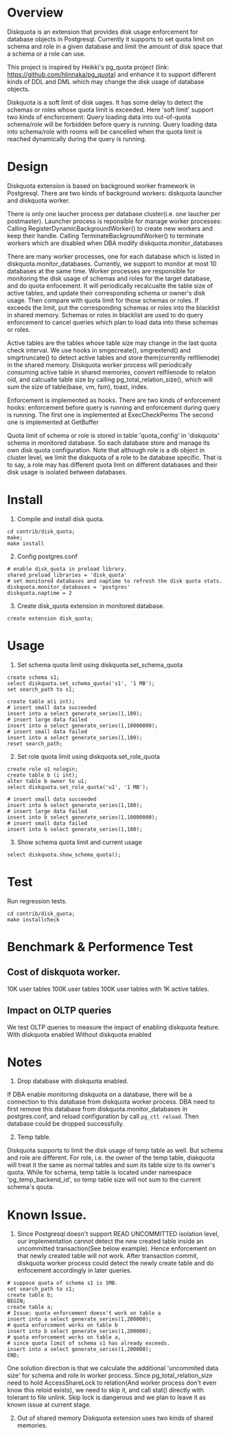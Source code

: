 # Overview
Diskquota is an extension that provides disk usage enforcement for database objects in Postgresql. Currently it supports to set quota limit on schema and role in a given database and limit the amount of disk space that a schema or a role can use. 

This project is inspired by Heikki's pg_quota project (link: https://github.com/hlinnaka/pg_quota) and enhance it to support different kinds of DDL and DML which may change the disk usage of database objects. 

Diskquota is a soft limit of disk uages. It has some delay to detect the schemas or roles whose quota limit is exceeded. Here 'soft limit' support two kinds of encforcement:  Query loading data into out-of-quota schema/role will be forbidden before query is running. Query loading data into schema/role with rooms will be cancelled when the quota limit is reached dynamically during the query is running. 

# Design
Diskquota extension is based on background worker framework in Postgresql.
There are two kinds of background workers: diskquota launcher and diskquota worker.

There is only one laucher process per database cluster(i.e. one laucher per postmaster).
Launcher process is reponsible for manage worker processes: Calling RegisterDynamicBackgroundWorker() 
to create new workers and keep their handle. Calling TerminateBackgroundWorker() to
terminate workers which are disabled when DBA modify diskquota.monitor_databases

There are many worker processes, one for each database which is listed in diskquota.monitor_databases.
Currently, we support to monitor at most 10 databases at the same time.
Worker processes are responsible for monitoring the disk usage of schemas and roles for the target database, 
and do quota enfocement. It will periodically recalcualte the table size of active tables, and update their corresponding schema or owner's disk usage. Then compare with quota limit for those schemas or roles. If exceeds the limit, put the corresponding schemas or roles into the blacklist in shared memory. Schemas or roles in blacklist are used to do query enforcement to cancel queries which plan to load data into these schemas or roles.

Active tables are the tables whose table size may change in the last quota check interval. We use hooks in smgecreate(), smgrextend() and smgrtruncate() to detect active tables and store them(currently relfilenode) in the shared memory. Diskquota worker process will periodically consuming active table in shared memories, convert relfilenode to relaton oid, and calcualte table size by calling pg_total_relation_size(), which will sum the size of table(base, vm, fsm), toast, index.

Enforcement is implemented as hooks. There are two kinds of enforcement hooks: enforcement before query is running and
enforcement during query is running.
The first one is implemented at ExecCheckPerms
The second one is implemented at GetBuffer

Quota limit of schema or role is stored in table 'quota_config' in 'diskquota' schema in monitored database. So each database store and manage its own disk quota configuration. Note that although role is a db object in cluster level, we limit the diskquota of a role to be database specific. That is to say, a role may has different quota limit on different databases and their disk usage is isolated between databases.

# Install
1. Compile and install disk quota.
```
cd contrib/disk_quota; 
make; 
make install
```
2. Config postgres.conf
```
# enable disk_quota in preload library.
shared_preload_libraries = 'disk_quota'
# set monitored databases and naptime to refresh the disk quota stats.
diskquota.monitor_databases = 'postgres'
diskquota.naptime = 2
```
3. Create disk_quota extension in monitored database.
```
create extension disk_quota;
```

# Usage
1. Set schema quota limit using diskquota.set_schema_quota
```
create schema s1;
select diskquota.set_schema_quota('s1', '1 MB');
set search_path to s1;

create table a(i int);
# insert small data succeeded
insert into a select generate_series(1,100);
# insert large data failed
insert into a select generate_series(1,10000000);
# insert small data failed
insert into a select generate_series(1,100);
reset search_path;
```

2. Set role quota limit using diskquota.set_role_quota
```
create role u1 nologin;
create table b (i int);
alter table b owner to u1;
select diskquota.set_role_quota('u1', '1 MB');

# insert small data succeeded
insert into b select generate_series(1,100);
# insert large data failed
insert into b select generate_series(1,10000000);
# insert small data failed
insert into b select generate_series(1,100);
```

3. Show schema quota limit and current usage
```
select diskquota.show_schema_quota();
```
# Test
Run regression tests.
```
cd contrib/disk_quota; 
make installcheck
```

# Benchmark & Performence Test
## Cost of diskquota worker.
10K user tables
100K user tables
100K user tables with 1K active tables.

## Impact on OLTP queries
We test OLTP queries to measure the impact of enabling diskquota feature.
With diskquota enabled
Without diskquota enabled


# Notes
1. Drop database with diskquota enabled.

If DBA enable monitoring diskquota on a database, there will be a connection
to this database from diskquota worker process. DBA need to first remove this
database from diskquota.monitor_databases in postgres.conf, and reload 
configuration by call `pg_ctl reload`. Then database could be dropped successfully.

2. Temp table.

Diskquota supports to limit the disk usage of temp table as well. But schema and role are different.
For role, i.e. the owner of the temp table, diakquota will treat it the same as normal tables and sum its
table size to its owner's quota. While for schema, temp table is located under namespace 'pg_temp_backend_id',
so temp table size will not sum to the current schema's qouta.

# Known Issue.
1. Since Postgresql doesn't support READ UNCOMMITTED isolation level, 
our implementation cannot detect the new created table inside an
uncommitted transaction(See below example). Hence enforcement on 
that newly created table will not work. After transaction commit,
diskquota worker process could detect the newly create table
and do enfocement accordingly in later queries.
```
# suppose quota of schema s1 is 1MB.
set search_path to s1;
create table b;
BEGIN;
create table a;
# Issue: quota enforcement doesn't work on table a
insert into a select generate_series(1,200000);
# quota enforcement works on table b
insert into b select generate_series(1,200000);
# quota enforcement works on table a,
# since quota limit of schema s1 has already exceeds.
insert into a select generate_series(1,200000);
END;
```
One solution direction is that we calculate the additional 'uncommited data size' 
for schema and role in worker process. Since pg_total_relation_size need to hold 
AccessShareLock to relation(And worker process don't even know this reloid exists), 
we need to skip it, and call stat() directly with tolerant to file unlink. 
Skip lock is dangerous and we plan to leave it as known issue at current stage.

2. Out of shared memory
Diskquota extension uses two kinds of shared memories. 

